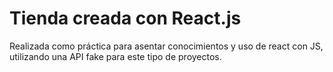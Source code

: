 # Tienda creada con React.js

Realizada como práctica para asentar conocimientos y uso de react con JS, utilizando una API fake para este tipo de proyectos.
